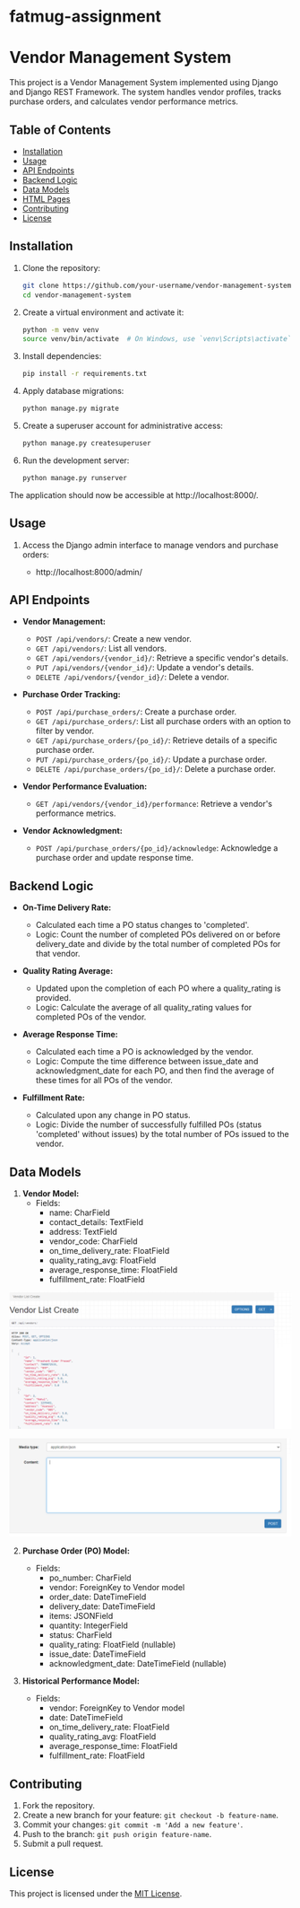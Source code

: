 # fatmug-assignment

# Vendor Management System

This project is a Vendor Management System implemented using Django and Django REST Framework. The system handles vendor profiles, tracks purchase orders, and calculates vendor performance metrics.

## Table of Contents
- [Installation](#installation)
- [Usage](#usage)
- [API Endpoints](#api-endpoints)
- [Backend Logic](#backend-logic)
- [Data Models](#data-models)
- [HTML Pages](#html-pages)
- [Contributing](#contributing)
- [License](#license)

## Installation

1. Clone the repository:

    ```bash
    git clone https://github.com/your-username/vendor-management-system.git
    cd vendor-management-system
    ```

2. Create a virtual environment and activate it:

    ```bash
    python -m venv venv
    source venv/bin/activate  # On Windows, use `venv\Scripts\activate`
    ```

3. Install dependencies:

    ```bash
    pip install -r requirements.txt
    ```

4. Apply database migrations:

    ```bash
    python manage.py migrate
    ```

5. Create a superuser account for administrative access:

    ```bash
    python manage.py createsuperuser
    ```

6. Run the development server:

    ```bash
    python manage.py runserver
    ```

The application should now be accessible at http://localhost:8000/.

## Usage

1. Access the Django admin interface to manage vendors and purchase orders:

    - http://localhost:8000/admin/

## API Endpoints

- **Vendor Management:**
  - `POST /api/vendors/`: Create a new vendor.
  - `GET /api/vendors/`: List all vendors.
  - `GET /api/vendors/{vendor_id}/`: Retrieve a specific vendor's details.
  - `PUT /api/vendors/{vendor_id}/`: Update a vendor's details.
  - `DELETE /api/vendors/{vendor_id}/`: Delete a vendor.

- **Purchase Order Tracking:**
  - `POST /api/purchase_orders/`: Create a purchase order.
  - `GET /api/purchase_orders/`: List all purchase orders with an option to filter by vendor.
  - `GET /api/purchase_orders/{po_id}/`: Retrieve details of a specific purchase order.
  - `PUT /api/purchase_orders/{po_id}/`: Update a purchase order.
  - `DELETE /api/purchase_orders/{po_id}/`: Delete a purchase order.

- **Vendor Performance Evaluation:**
  - `GET /api/vendors/{vendor_id}/performance`: Retrieve a vendor's performance metrics.

- **Vendor Acknowledgment:**
  - `POST /api/purchase_orders/{po_id}/acknowledge`: Acknowledge a purchase order and update response time.

## Backend Logic

- **On-Time Delivery Rate:**
  - Calculated each time a PO status changes to 'completed'.
  - Logic: Count the number of completed POs delivered on or before delivery_date and divide by the total number of completed POs for that vendor.

- **Quality Rating Average:**
  - Updated upon the completion of each PO where a quality_rating is provided.
  - Logic: Calculate the average of all quality_rating values for completed POs of the vendor.

- **Average Response Time:**
  - Calculated each time a PO is acknowledged by the vendor.
  - Logic: Compute the time difference between issue_date and acknowledgment_date for each PO, and then find the average of these times for all POs of the vendor.

- **Fulfillment Rate:**
  - Calculated upon any change in PO status.
  - Logic: Divide the number of successfully fulfilled POs (status 'completed' without issues) by the total number of POs issued to the vendor.

## Data Models

1. **Vendor Model:**
   - Fields:
     - name: CharField
     - contact_details: TextField
     - address: TextField
     - vendor_code: CharField
     - on_time_delivery_rate: FloatField
     - quality_rating_avg: FloatField
     - average_response_time: FloatField
     - fulfillment_rate: FloatField

![Alt text](<Screenshot 2023-11-22 174136.png>)

![Alt text](<Screenshot 2023-11-22 174201.png>)

2. **Purchase Order (PO) Model:**
   - Fields:
     - po_number: CharField
     - vendor: ForeignKey to Vendor model
     - order_date: DateTimeField
     - delivery_date: DateTimeField
     - items: JSONField
     - quantity: IntegerField
     - status: CharField
     - quality_rating: FloatField (nullable)
     - issue_date: DateTimeField
     - acknowledgment_date: DateTimeField (nullable)

3. **Historical Performance Model:**
   - Fields:
     - vendor: ForeignKey to Vendor model
     - date: DateTimeField
     - on_time_delivery_rate: FloatField
     - quality_rating_avg: FloatField
     - average_response_time: FloatField
     - fulfillment_rate: FloatField

## Contributing

1. Fork the repository.
2. Create a new branch for your feature: `git checkout -b feature-name`.
3. Commit your changes: `git commit -m 'Add a new feature'`.
4. Push to the branch: `git push origin feature-name`.
5. Submit a pull request.

## License

This project is licensed under the [MIT License](LICENSE).
